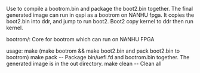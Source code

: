 Use to compile a bootrom.bin and package the boot2.bin together.
The final generated image can run in qspi as a bootrom on NANHU fpga.
It copies the boot2.bin into ddr, and jump to run boot2.
Boot2 copy kernel to ddr then run kernel.

bootrom/: Core for bootrom which can run on NANHU FPGA

usage:
	make  (make bootrom && make boot2.bin and pack boot2.bin to bootrom)
	make pack -- Package bin/uefi.fd and bootrom.bin together. The generated image is in the out directory.
	make clean -- Clean all


